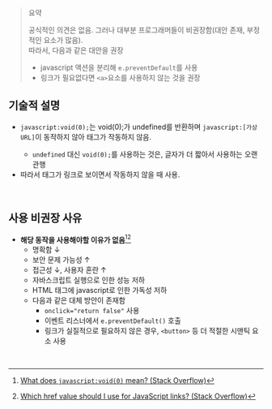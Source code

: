 > 요약
> 
> 공식적인 의견은 없음. 그러나 대부분 프로그래머들이 비권장함(대안 존재, 부정적인 요소가 많음).  
> 따라서, 다음과 같은 대안을 권장
> - javascript 액션을 분리해 `e.preventDefault`를 사용
> - 링크가 필요없다면 `<a>`요소를 사용하지 않는 것을 권장

## 기술적 설명
- `javascript:void(0);`는 void(0);가 undefined를 반환하며 `javascript:[가상URL]`이 동작하지 않아 <a>태그가 작동하지 않음.
  - `undefined` 대신 `void(0);`를 사용하는 것은, 글자가 더 짧아서 사용하는 오랜 관행
- 따라서 <a>태그가 링크로 보이면서 작동하지 않을 때 사용.  

<br> 

## 사용 비권장 사유
- **해당 동작을 사용해야할 이유가 없음**[^1][^2]
  - 명확함 ↓
  - 보안 문제 가능성 ↑
  - 접근성 ↓, 사용자 혼란 ↑
  - 자바스크립트 실행으로 인한 성능 저하
  - HTML 태그에 javascript로 인한 가독성 저하
  - 다음과 같은 대체 방안이 존재함
    - `onclick="return false"` 사용
    - 이벤트 리스너에서 `e.preventDefault()` 호출
    - 링크가 실질적으로 필요하지 않은 경우, `<button>` 등 더 적절한 시맨틱 요소 사용

<br>


[^1]: [What does `javascript:void(0)` mean? (Stack Overflow)](https://stackoverflow.com/questions/1291942/what-does-javascriptvoid0-mean)  
[^2]: [Which href value should I use for JavaScript links? (Stack Overflow)](https://stackoverflow.com/questions/134845/which-href-value-should-i-use-for-javascript-links-or-javascriptvoid0)
